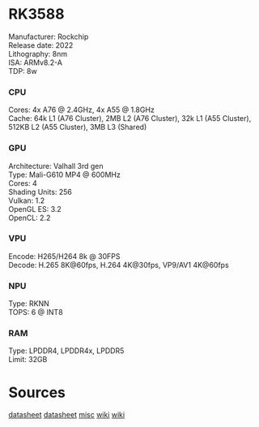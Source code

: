 # RK3588

Manufacturer: Rockchip</br>
Release date: 2022</br>
Lithography: 8nm</br>
ISA: ARMv8.2-A</br>
TDP: 8w</br>

### CPU
Cores: 4x A76 @ 2.4GHz, 4x A55 @ 1.8GHz</br>
Cache: 64k L1 (A76 Cluster), 2MB L2 (A76 Cluster), 32k L1 (A55 Cluster), 512KB L2 (A55 Cluster), 3MB L3 (Shared)</br>

### GPU
Architecture: Valhall 3rd gen</br>
Type: Mali-G610 MP4 @ 600MHz</br>
Cores: 4</br>
Shading Units: 256</br>
Vulkan: 1.2</br>
OpenGL ES: 3.2</br>
OpenCL: 2.2</br>

### VPU
Encode: H265/H264 8k @ 30FPS</br>
Decode: H.265 8K@60fps, H.264 4K@30fps, VP9/AV1 4K@60fps</br>

### NPU
Type: RKNN</br>
TOPS: 6 @ INT8</br>

### RAM
Type: LPDDR4, LPDDR4x, LPDDR5</br>
Limit: 32GB</br>

# Sources
[datasheet](https://www.rock-chips.com/uploads/pdf/2022.8.26/192/RK3588%20Brief%20Datasheet.pdf)
[datasheet](https://datasheet4u.com/pdf-down/R/K/3/RK3588-Rockchip.pdf)
[misc](https://gadgetversus.com/processor/rockchip-rk3588-specs/)
[wiki](https://en.wikipedia.org/wiki/ARM_architecture_family)
[wiki](https://en.wikipedia.org/wiki/Mali_(processor))
